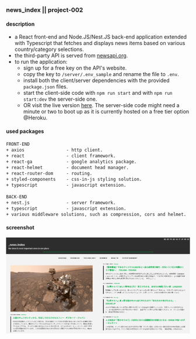 ### news_index || project-002
#### description
+ a React front-end and Node.JS/Nest.JS back-end application extended with Typescript that fetches and displays news items based on various country/category selections.
+ the third-party API is served from [newsapi.org](https://newsapi.org/).
+ to run the application:
  + sign up for a free key on the API's website.
  + copy the key to ```/server/.env_sample``` and rename the file to ```.env```.
  + install both the client/server dependencies with the provided ```package.json``` files.
  + start the client-side code with ```npm run start``` and with ```npm run start:dev``` the server-side one.
  + OR visit the live version [here](https://tamasnovak.net/newsindex/). The server-side code might need a minute or two to boot up as it is currently hosted on a free tier option @Heroku.

#### used packages
```
FRONT-END
+ axios                - http client.
+ react                - client framework.
+ react-ga             - google analytics package.
+ react-helmet         - document head manager.
+ react-router-dom     - routing.
+ styled-components    - css-in-js styling solution.
+ typescript           - javascript extension.

BACK-END
+ nest.js              - server framework.
+ typescript           - javascript extension.
+ various middleware solutions, such as compression, cors and helmet.
```

#### screenshot
![Screenshot](screenshot.png)